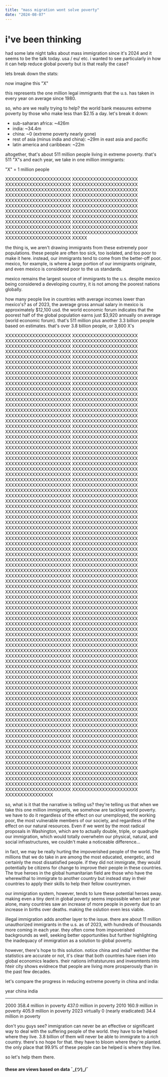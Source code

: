 ```yaml
---
title: "mass migration wont solve poverty"
date: "2024-08-07"
---
```


# i've been thinking

had some late night talks about mass immigration since it's 2024 and it seems to be the talk today. usa / eu/ etc. i wanted to see particularly in how it can help reduce global poverty but is that really the case?

lets break down the stats:

now imagine this "X"

this represents the one million legal immigrants that the u.s. has taken in every year on average since 1980.

so, who are we really trying to help? the world bank measures extreme poverty by those who make less than $2.15 a day. let's break it down:

- sub-saharan africa: ~426m
- india: ~34.4m
- china: ~0 (extreme poverty nearly gone)
- rest of asia (minus india and china): ~29m in east asia and pacific
- latin america and caribbean: ~22m

altogether, that's about 511 million people living in extreme poverty. that's 511 "X"s and each year, we take in one million immigrants:

"X" = 1 million people

XXXXXXXXXXXXXXXXXXXXXX
XXXXXXXXXXXXXXXXXXXXXX
XXXXXXXXXXXXXXXXXXXXXX
XXXXXXXXXXXXXXXXXXXXXX
XXXXXXXXXXXXXXXXXXXXXX
XXXXXXXXXXXXXXXXXXXXXX
XXXXXXXXXXXXXXXXXXXXXX
XXXXXXXXXXXXXXXXXXXXXX
XXXXXXXXXXXXXXXXXXXXXX
XXXXXXXXXXXXXXXXXXXXXX
XXXXXXXXXXXXXXXXXXXXXX
XXXXXXXXXXXXXXXXXXXXXX
XXXXXXXXXXXXXXXXXXXXXX
XXXXXXXXXXXXXXXXXXXXXX
XXXXXXXXXXXXXXXXXXXXXX
XXXXXXXXXXXXXXXXXXXXXX
XXXXXXXXXXXXXXXXXXXXXX
XXXXXXXXXXXXXXXXXXXXXX
XXXXXXXXXXXXXXXXXXXXXX
XXXXXXXXXXXXXXXXXXXXXX
XXXXXXXXXXXXXXXXXXXXXX
XXXXXXXXXXXXXXXXXXXXXX
XXXXXXXXXXXXXXXXXXXXXX
XXXXX

the thing is, we aren't drawing immigrants from these extremely poor populations. these people are often too sick, too isolated, and too poor to make it here. instead, our immigrants tend to come from the better-off poor. mexico, for example, is where a large portion of our immigrants originate, and even mexico is considered poor to the us standards.

mexico remains the largest source of immigrants to the u.s. despite mexico being considered a developing country, it is not among the poorest nations globally.

how many people live in countries with average incomes lower than mexico's? as of 2023, the average gross annual salary in mexico is approximately $12,100 usd. the world economic forum indicates that the poorest half of the global population earns just $3,920 annually on average​ (world economic forum). that's 511 million plus another 3.3 billion people based on estimates. that's over 3.8 billion people, or 3,800 X's

XXXXXXXXXXXXXXXXXXXXXX
XXXXXXXXXXXXXXXXXXXXXX
XXXXXXXXXXXXXXXXXXXXXX
XXXXXXXXXXXXXXXXXXXXXX
XXXXXXXXXXXXXXXXXXXXXX
XXXXXXXXXXXXXXXXXXXXXX
XXXXXXXXXXXXXXXXXXXXXX
XXXXXXXXXXXXXXXXXXXXXX
XXXXXXXXXXXXXXXXXXXXXX
XXXXXXXXXXXXXXXXXXXXXX
XXXXXXXXXXXXXXXXXXXXXX
XXXXXXXXXXXXXXXXXXXXXX
XXXXXXXXXXXXXXXXXXXXXX
XXXXXXXXXXXXXXXXXXXXXX
XXXXXXXXXXXXXXXXXXXXXX
XXXXXXXXXXXXXXXXXXXXXX
XXXXXXXXXXXXXXXXXXXXXX
XXXXXXXXXXXXXXXXXXXXXX
XXXXXXXXXXXXXXXXXXXXXX
XXXXXXXXXXXXXXXXXXXXXX
XXXXXXXXXXXXXXXXXXXXXX
XXXXXXXXXXXXXXXXXXXXXX
XXXXXXXXXXXXXXXXXXXXXX
XXXXXXXXXXXXXXXXXXXXXX
XXXXXXXXXXXXXXXXXXXXXX
XXXXXXXXXXXXXXXXXXXXXX
XXXXXXXXXXXXXXXXXXXXXX
XXXXXXXXXXXXXXXXXXXXXX
XXXXXXXXXXXXXXXXXXXXXX
XXXXXXXXXXXXXXXXXXXXXX
XXXXXXXXXXXXXXXXXXXXXX
XXXXXXXXXXXXXXXXXXXXXX
XXXXXXXXXXXXXXXXXXXXXX
XXXXXXXXXXXXXXXXXXXXXX
XXXXXXXXXXXXXXXXXXXXXX
XXXXXXXXXXXXXXXXXXXXXX
XXXXXXXXXXXXXXXXXXXXXX
XXXXXXXXXXXXXXXXXXXXXX
XXXXXXXXXXXXXXXXXXXXXX
XXXXXXXXXXXXXXXXXXXXXX
XXXXXXXXXXXXXXXXXXXXXX
XXXXXXXXXXXXXXXXXXXXXX
XXXXXXXXXXXXXXXXXXXXXX
XXXXXXXXXXXXXXXXXXXXXX
XXXXXXXXXXXXXXXXXXXXXX
XXXXXXXXXXXXXXXXXXXXXX
XXXXXXXXXXXXXXXXXXXXXX
XXXXXXXXXXXXXXXXXXXXXX
XXXXXXXXXXXXXXXXXXXXXX
XXXXXXXXXXXXXXXXXXXXXX
XXXXXXXXXXXXXXXXXXXXXX
XXXXXXXXXXXXXXXXXXXXXX
XXXXXXXXXXXXXXXXXXXXXX
XXXXXXXXXXXXXXXXXXXXXX
XXXXXXXXXXXXXXXXXXXXXX
XXXXXXXXXXXXXXXXXXXXXX
XXXXXXXXXXXXXXXXXXXXXX
XXXXXXXXXXXXXXXXXXXXXX
XXXXXXXXXXXXXXXXXXXXXX
XXXXXXXXXXXXXXXXXXXXXX
XXXXXXXXXXXXXXXXXXXXXX
XXXXXXXXXXXXXXXXXXXXXX
XXXXXXXXXXXXXXXXXXXXXX
XXXXXXXXXXXXXXXXXXXXXX
XXXXXXXXXXXXXXXXXXXXXX
XXXXXXXXXXXXXXXXXXXXXX
XXXXXXXXXXXXXXXXXXXXXX
XXXXXXXXXXXXXXXXXXXXXX
XXXXXXXXXXXXXXXXXXXXXX
XXXXXXXXXXXXXXXXXXXXXX
XXXXXXXXXXXXXXXXXXXXXX
XXXXXXXXXXXXXXXXXXXXXX
XXXXXXXXXXXXXXXXXXXXXX
XXXXXXXXXXXXXXXXXXXXXX
XXXXXXXXXXXXXXXXXXXXXX
XXXXXXXXXXXXXXXXXXXXXX
XXXXXXXXXXXXXXXXXXXXXX
XXXXXXXXXXXXXXXXXXXXXX
XXXXXXXXXXXXXXXXXXXXXX
XXXXXXXXXXXXXXXXXXXXXX
XXXXXXXXXXXXXXXXXXXXXX
XXXXXXXXXXXXXXXXXXXXXX
XXXXXXXXXXXXXXXXXXXXXX
XXXXXXXXXXXXXXXXXXXXXX
XXXXXXXXXXXXXXXXXXXXXX
XXXXXXXXXXXXXXXXXXXXXX
XXXXXXXXXXXXXXXXXXXXXX
XXXXXXXXXXXXXXXXXXXXXX
XXXXXXXXXXXXXXXXXXXXXX
XXXXXXXXXXXXXXXXXXXXXX
XXXXXXXXXXXXXXXXXXXXXX
XXXXXXXXXXXXXXXXXXXXXX
XXXXXXXXXXXXXXXXXXXXXX
XXXXXXXXXXXXXXXXXXXXXX
XXXXXXXXXXXXXXXXXXXXXX
XXXXXXXXXXXXXXXXXXXXXX
XXXXXXXXXXXXXXXXXXXXXX
XXXXXXXXXXXXXXXXXXXXXX
XXXXXXXXXXXXXXXXXXXXXX
XXXXXXXXXXXXXXXXXXXXXX
XXXXXXXXXXXXXXXXXXXXXX
XXXXXXXXXXXXXXXXXXXXXX
XXXXXXXXXXXXXXXXXXXXXX
XXXXXXXXXXXXXXXXXXXXXX
XXXXXXXXXXXXXXXXXXXXXX
XXXXXXXXXXXXXXXXXXXXXX
XXXXXXXXXXXXXXXXXXXXXX
XXXXXXXXXXXXXXXXXXXXXX
XXXXXXXXXXXXXXXXXXXXXX
XXXXXXXXXXXXXXXXXXXXXX
XXXXXXXXXXXXXXXXXXXXXX
XXXXXXXXXXXXXXXXXXXXXX
XXXXXXXXXXXXXXXXXXXXXX
XXXXXXXXXXXXXXXXXXXXXX
XXXXXXXXXXXXXXXXXXXXXX
XXXXXXXXXXXXXXXXXXXXXX
XXXXXXXXXXXXXXXXXXXXXX
XXXXXXXXXXXXXXXXXXXXXX
XXXXXXXXXXXXXXXXXXXXXX
XXXXXXXXXXXXXXXXXXXXXX
XXXXXXXXXXXXXXXXXXXXXX
XXXXXXXXXXXXXXXXXXXXXX
XXXXXXXXXXXXXXXXXXXXXX
XXXXXXXXXXXXXXXXXXXXXX
XXXXXXXXXXXXXXXXXXXXXX
XXXXXXXXXXXXXXXXXXXXXX
XXXXXXXXXXXXXXXXXXXXXX
XXXXXXXXXXXXXXXXXXXXXX
XXXXXXXXXXXXXXXXXXXXXX
XXXXXXXXXXXXXXXXXXXXXX
XXXXXXXXXXXXXXXXXXXXXX
XXXXXXXXXXXXXXXXXXXXXX
XXXXXXXXXXXXXXXXXXXXXX
XXXXXXXXXXXXXXXXXXXXXX
XXXXXXXXXXXXXXXXXXXXXX
XXXXXXXXXXXXXXXXXXXXXX
XXXXXXXXXXXXXXXXXXXXXX
XXXXXXXXXXXXXXXXXXXXXX
XXXXXXXXXXXXXXXXXXXXXX
XXXXXXXXXXXXXXXXXXXXXX
XXXXXXXXXXXXXXXXXXXXXX
XXXXXXXXXXXXXXXXXXXXXX
XXXXXXXXXXXXXXXXXXXXXX
XXXXXXXXXXXXXXXXXXXXXX
XXXXXXXXXXXXXXXXXXXXXX
XXXXXXXXXXXXXXXXXXXXXX
XXXXXXXXXXXXXXXXXXXXXX
XXXXXXXXXXXXXXXXXXXXXX
XXXXXXXXXXXXXXXXXXXXXX
XXXXXXXXXXXXXXXXXXXXXX
XXXXXXXXXXXXXXXXXXXXXX
XXXXXXXXXXXXXXXXXXXXXX
XXXXXXXXXXXXXXXXXXXXXX
XXXXXXXXXXXXXXXXXXXXXX
XXXXXXXXXXXXXXXXXXXXXX
XXXXXXXXXXXXXXXXXXXXXX
XXXXXXXXXXXXXXXXXXXXXX
XXXXXXXXXXXXXXXXXXXXXX
XXXXXXXXXXXXXXXXXXXXXX
XXXXXXXXXXXXXXXXXXXXXX
XXXXXXXXXXXXXXXXXXXXXX
XXXXXXXXXXXXXXXXXXXXXX
XXXXXXXXXXXXXXXXXXXXXX
XXXXXXXXXXXXXXXXXXXXXX
XXXXXXXXXXXXXXXXXXXXXX
XXXXXXXXXXXXXXXXXXXXXX
XXXXXXXXXXXXXXXXXXXXXX
XXXXXXXXXXXXXXXXXXXXXX
XXXXXXXXXXXXXXXXXXXXXX
XXXXXXXXXXXXXXXXXXXXXX
XXXXXXXXXXXXXXXXXXXXXX
XXXXXXXXXXXXXXXXXXXXXX
XXXXXXXXXXXXXXXX

so, what is it that the narrative is telling us? they're telling us that when we take this one million immigrants, we somehow are tackling world poverty. we have to do it regardless of the effect on our unemployed, the working poor, the most vulnerable members of our society, and regardless of the effect on our natural resources. Even if we went by the most radical proposals in Washington, which are to actually double, triple, or quadruple our immigration, which would totally overwhelm our physical, natural, and social infrastructures, we couldn't make a noticeable difference...

in fact, we may be really hurting the impoverished people of the world. The millions that we do take in are among the most educated, energetic, and certainly the most dissatisfied people. if they did not immigrate, they would potentially be citizens for change to improve their people in these countries. The true heroes in the global humanitarian field are those who have the wherewithal to immigrate to another country but instead stay in their countries to apply their skills to help their fellow countrymen.

our immigration system, however, tends to lure these potential heroes away. making even a tiny dent in global poverty seems impossible when last year alone, many countries saw an increase of more people in poverty due to an increase in births over deaths. making the oslution even less viable.

illegal immigration adds another layer to the issue. there are about 11 million unauthorized immigrants in the u.s. as of 2023, with hundreds of thousands more coming in each year. they often come from impoverished backgrounds as well, seeking better opportunities but further highlighting the inadequacy of immigration as a solution to global poverty.

however, there's hope to this solution. notice china and india? wehther the statistics are accurate or not, it's clear that both countries have risen into global economics leaders. their nations infratsturures and invesmtents into hteir city shows evidnece that people are living more prosperously than in the past few decades.

let's compare the progress in reducing extreme poverty in china and india:

year china india

---

2000 358.4 million in poverty 437.0 million in poverty
2010 160.9 million in poverty 405.9 million in poverty
2023 virtually 0 (nearly eradicated) 34.4 million in poverty

don't you guys see? immigration can never be an effective or significant way to deal with the suffering people of the world. they have to be helped where they live. 3.8 billion of them will never be able to immigrate to a rich country. there's no hope for that. they have to bloom where they're planted. the only place that 99.9% of these people can be helped is where they live.

so let's help them there.

#### these are views based on data ¯\_(ツ)\_/¯
